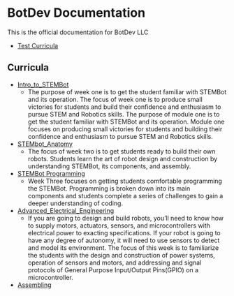 # BotDev Documentation

This is the official documentation for BotDev LLC

- [Test Curricula](https://github.com/BotDevLLC/BotDevCurriculum/blob/master/test_curriculum.md)

## Curricula

- [Intro_to_STEMBot](https://github.com/BotDevLLC/BotDevCurriculum/blob/master/Curriculum/Week_1/readme.md)
    - The purpose of week one is to get the student familiar with STEMBot and its operation.  The focus of week one is to produce small victories for students and build their confidence and enthusiasm to pursue STEM and Robotics skills. The purpose of module one is to get the student familiar with STEMBot and its operation. Module one focuses on producing small victories for students and building their confidence and enthusiasm to pursue STEM and Robotics skills.
- [STEMbot_Anatomy](https://github.com/BotDevLLC/BotDevCurriculum/blob/master/Curriculum/Week_2/readme.md)
    - The focus of week two is to get students ready to build their own robots.  Students learn the art of robot design and construction by understanding STEMBot, its components, and assembly.  
- [STEMBot Programming](https://github.com/BotDevLLC/BotDevCurriculum/blob/master/Curriculum/Week_3/readme.md)
    - Week Three focuses on getting students comfortable programming the STEMBot.  Programming is broken down into its main components and students complete a series of challenges to gain a deeper understanding of coding. 
- [Advanced_Electrical_Engineering](https://github.com/BotDevLLC/BotDevCurriculum/blob/master/Curriculum/Week_4/readme.md)
    - If you are going to design and build robots, you’ll need to know how to supply motors, actuators, sensors, and microcontrollers with electrical power to exacting specifications.  If your robot is going to have any degree of autonomy, it will need to use sensors to detect and model its environment.  The focus of this week is to familiarize the students with the design and construction of power systems, operation of sensors and motors, and addressing and signal protocols of General Purpose Input/Output Pins(GPIO) on a microcontroller. 
- [Assembling](https://github.com/BotDevLLC/BotDevCurriculum/blob/master/Curriculum/Week_5/readme.md)
     
